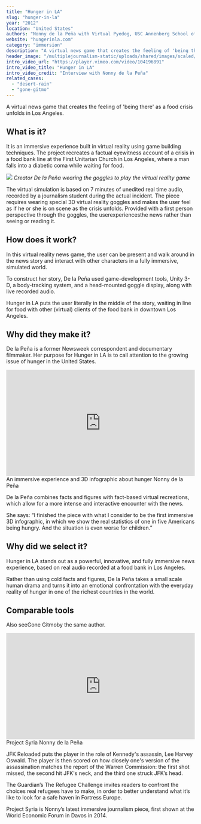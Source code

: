 ```yaml
---
title: "Hunger in LA"
slug: "hunger-in-la"
year: "2012"
location: "United States"
authors: "Nonny de la Peña with Virtual Pyedog, USC Annenberg School of Communications and Journalism, and MxR Lab"
website: "hungerinla.com"
category: "immersion"
description: "​A virtual news game that creates the feeling of 'being there' as a food crisis unfolds in Los Angeles."
header_image: "/multiplejournalism-static/uploads/shared/images/scaled/header_image_extreme/46.jpg"
intro_video_url: "https://player.vimeo.com/video/104196891"
intro_video_title: "Hunger in LA"
intro_video_credit: "Interview with Nonny de la Peña"
related_cases:
  - "desert-rain"
  - "gone-gitmo"
---
```


​A virtual news game that creates the feeling of 'being there' as a food crisis unfolds in Los Angeles.

## What is it?

It is an immersive experience built in virtual reality using game building techniques. The project recreates a factual eyewitness account of a crisis in a food bank line at the First Unitarian Church in Los Angeles, where a man falls into a diabetic coma while waiting for food.

![](/multiplejournalism-static/uploads/shared/images/scaled/case_section_media/47.jpg)
*Creator De la Peña wearing the goggles to play the virtual reality game*

The virtual simulation is based on 7 minutes of unedited real time audio, recorded by a journalism student during the actual incident. The piece requires wearing special 3D virtual reality goggles and makes the user feel as if he or she is on scene as the crisis unfolds. Provided with a first person perspective through the goggles, the userexperiencesthe news rather than seeing or reading it.


## How does it work?

In this virtual reality news game, the user can be present and walk around in the news story and interact with other characters in a fully immersive, simulated world.

To construct her story, De la Peña used game-development tools, Unity 3-D, a body-tracking system, and a head-mounted goggle display, along with live recorded audio.

Hunger in LA puts the user literally in the middle of the story, waiting in line for food with other (virtual) clients of the food bank in downtown Los Angeles.


## Why did they make it?

De la Peña is a former Newsweek correspondent and documentary filmmaker. Her purpose for Hunger in LA is to call attention to the growing issue of hunger in the United States.

<div class="section-media">
  <div class="video-container" style="position: relative; padding-bottom: 56.25%; height: 0; overflow: hidden;">
    <iframe src="https://player.vimeo.com/video/104229762" style="position: absolute; top: 0; left: 0; width: 100%; height: 100%;" frameborder="0" allow="autoplay; fullscreen; picture-in-picture" allowfullscreen></iframe>
  </div>
  <figcaption class="credits credits--right">
    <span class="credits__title">An immersive experience and 3D infographic about hunger</span> <span class="credits__meta">Nonny de la Peña</span>
  </figcaption>
</div>

De la Peña combines facts and figures with fact-based virtual recreations, which allow for a more intense and interactive encounter with the news.

She says: “I finished the piece with what I consider to be the first immersive 3D infographic, in which we show the real statistics of one in five Americans being hungry. And the situation is even worse for children.”


## Why did we select it?

Hunger in LA stands out as a powerful, innovative, and fully immersive news experience, based on real audio recorded at a food bank in Los Angeles.

Rather than using cold facts and figures, De la Peña takes a small scale human drama and turns it into an emotional confrontation with the everyday reality of hunger in one of the richest countries in the world.


## Comparable tools

Also seeGone Gitmoby the same author.

<div class="section-media">
  <div class="video-container" style="position: relative; padding-bottom: 56.25%; height: 0; overflow: hidden;">
    <iframe src="https://player.vimeo.com/video/103834098" style="position: absolute; top: 0; left: 0; width: 100%; height: 100%;" frameborder="0" allow="autoplay; fullscreen; picture-in-picture" allowfullscreen></iframe>
  </div>
  <figcaption class="credits credits--right">
    <span class="credits__title">Project Syria</span> <span class="credits__meta">Nonny de la Peña</span>
  </figcaption>
</div>

JFK Reloaded puts the player in the role of Kennedy's assassin, Lee Harvey Oswald. The player is then scored on how closely one's version of the assassination matches the report of the Warren Commission: the first shot missed, the second hit JFK's neck, and the third one struck JFK’s head.

The Guardian’s The Refugee Challenge invites readers to confront the choices real refugees have to make, in order to better understand what it’s like to look for a safe haven in Fortress Europe.

Project Syria is Nonny’s latest immersive journalism piece, first shown at the World Economic Forum in Davos in 2014.


